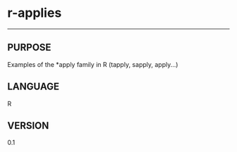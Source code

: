 # r-applies
---

## PURPOSE
Examples of the *apply family in R (tapply, sapply, apply...)

## LANGUAGE
R

## VERSION
0.1
